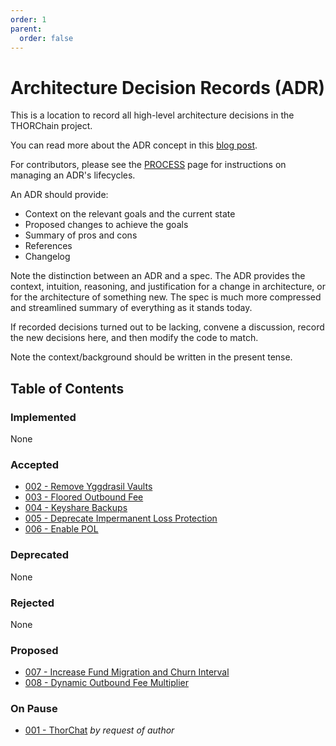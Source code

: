```yaml
---
order: 1
parent:
  order: false
---
```


# Architecture Decision Records (ADR)

This is a location to record all high-level architecture decisions in the THORChain project.

You can read more about the ADR concept in this [blog post](https://product.reverb.com/documenting-architecture-decisions-the-reverb-way-a3563bb24bd0#.78xhdix6t).

For contributors, please see the [PROCESS](PROCESS.md) page for instructions on managing an ADR's lifecycles.

An ADR should provide:

- Context on the relevant goals and the current state
- Proposed changes to achieve the goals
- Summary of pros and cons
- References
- Changelog

Note the distinction between an ADR and a spec. The ADR provides the context, intuition, reasoning, and
justification for a change in architecture, or for the architecture of something
new. The spec is much more compressed and streamlined summary of everything as
it stands today.

If recorded decisions turned out to be lacking, convene a discussion, record the new decisions here, and then modify the code to match.

Note the context/background should be written in the present tense.

## Table of Contents

### Implemented

None

### Accepted

- [002 - Remove Yggdrasil Vaults](./adr-002-removeyggvaults.md)
- [003 - Floored Outbound Fee](./adr-003-flooredoutboundfee.md)
- [004 - Keyshare Backups](./adr-004-keyshare-backups.md)
- [005 - Deprecate Impermanent Loss Protection](./adr-005-deprecate-ilp.md)
- [006 - Enable POL](./adr-006-enable-pol.md)

### Deprecated

None

### Rejected

None

### Proposed

- [007 - Increase Fund Migration and Churn Interval](./adr-007-increase-fund-migration-and-churn-interval.md)
- [008 - Dynamic Outbound Fee Multiplier](./adr-008-implement-dynamic-outbound-fee-multiplier.md)

### On Pause

- [001 - ThorChat](./adr-001-thorchat.md) _by request of author_
